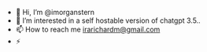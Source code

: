 - 👋 Hi, I’m @imorganstern
- 👀 I’m interested in a self hostable version of chatgpt 3.5..
- 📫 How to reach me irarichardm@gmail.com
- ⚡ 

<!---
imorganstern/imorganstern is a ✨ special ✨ repository because its `README.md` (this file) appears on your GitHub profile.
You can click the Preview link to take a look at your changes.
--->

